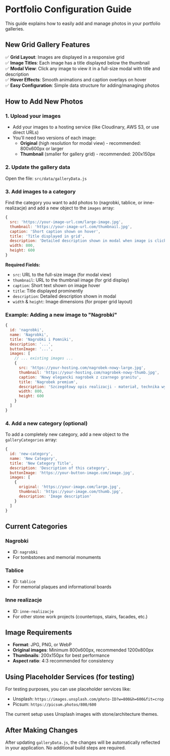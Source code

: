 # Portfolio Configuration Guide

This guide explains how to easily add and manage photos in your portfolio galleries.

## New Grid Gallery Features

✅ **Grid Layout**: Images are displayed in a responsive grid  
✅ **Image Titles**: Each image has a title displayed below the thumbnail  
✅ **Modal View**: Click any image to view it in a full-size modal with title and description  
✅ **Hover Effects**: Smooth animations and caption overlays on hover  
✅ **Easy Configuration**: Simple data structure for adding/managing photos

## How to Add New Photos

### 1. Upload your images
- Add your images to a hosting service (like Cloudinary, AWS S3, or use direct URLs)
- You'll need two versions of each image:
  - **Original** (high resolution for modal view) - recommended: 800x600px or larger
  - **Thumbnail** (smaller for gallery grid) - recommended: 200x150px

### 2. Update the gallery data
Open the file: `src/data/galleryData.js`

### 3. Add images to a category
Find the category you want to add photos to (nagrobki, tablice, or inne-realizacje) and add a new object to the `images` array:

```javascript
{
  src: 'https://your-image-url.com/large-image.jpg',
  thumbnail: 'https://your-image-url.com/thumbnail.jpg',
  caption: 'Short caption shown on hover',
  title: 'Title displayed in grid',
  description: 'Detailed description shown in modal when image is clicked',
  width: 800,
  height: 600
}
```

**Required Fields:**
- `src`: URL to the full-size image (for modal view)
- `thumbnail`: URL to the thumbnail image (for grid display)
- `caption`: Short text shown on image hover
- `title`: Title displayed prominently 
- `description`: Detailed description shown in modal
- `width` & `height`: Image dimensions (for proper grid layout)

### Example: Adding a new image to "Nagrobki"

```javascript
{
  id: 'nagrobki',
  name: 'Nagrobki',
  title: 'Nagrobki i Pomniki',
  description: '...',
  buttonImage: '...',
  images: [
    // ... existing images ...
    {
      src: 'https://your-hosting.com/nagrobek-nowy-large.jpg',
      thumbnail: 'https://your-hosting.com/nagrobek-nowy-thumb.jpg',
      caption: 'Nowy elegancki nagrobek z czarnego granitu',
      title: 'Nagrobek premium',
      description: 'Szczegółowy opis realizacji - materiał, technika wykonania, wymiary, etc.',
      width: 800,
      height: 600
    }
  ]
}
```

### 4. Add a new category (optional)
To add a completely new category, add a new object to the `galleryCategories` array:

```javascript
{
  id: 'new-category',
  name: 'New Category',
  title: 'New Category Title',
  description: 'Description of this category',
  buttonImage: 'https://your-button-image.com/image.jpg',
  images: [
    {
      original: 'https://your-image.com/large.jpg',
      thumbnail: 'https://your-image.com/thumb.jpg',
      description: 'Image description'
    }
  ]
}
```

## Current Categories

### Nagrobki
- ID: `nagrobki`
- For tombstones and memorial monuments

### Tablice  
- ID: `tablice`
- For memorial plaques and informational boards

### Inne realizacje
- ID: `inne-realizacje` 
- For other stone work projects (countertops, stairs, facades, etc.)

## Image Requirements

- **Format**: JPG, PNG, or WebP
- **Original images**: Minimum 800x600px, recommended 1200x800px
- **Thumbnails**: 200x150px for best performance
- **Aspect ratio**: 4:3 recommended for consistency

## Using Placeholder Services (for testing)

For testing purposes, you can use placeholder services like:
- Unsplash: `https://images.unsplash.com/photo-ID?w=800&h=600&fit=crop`
- Picsum: `https://picsum.photos/800/600`

The current setup uses Unsplash images with stone/architecture themes.

## After Making Changes

After updating `galleryData.js`, the changes will be automatically reflected in your application. No additional build steps are required.

